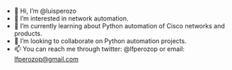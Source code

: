 - 👋 Hi, I’m @luisperozo
- 👀 I’m interested in network automation.
- 🌱 I’m currently learning about Python automation of Cisco networks and products.
- 💞️ I’m looking to collaborate on Python automation projects.
- 📫 You can reach me through twitter: @lfperozop or email: lfperozop@gmail.com

<!---
luisperozo/luisperozo is a ✨ special ✨ repository because its `README.md` (this file) appears on your GitHub profile.
You can click the Preview link to take a look at your changes.
--->

